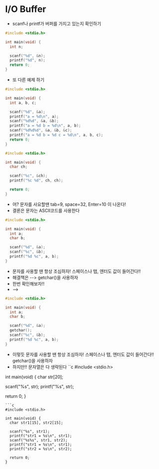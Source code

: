 # I/O Buffer
* scanf나 printf가 버퍼를 가지고 있는지 확인하기
```c
#include <stdio.h>

int main(void) {
  int n;

  scanf("%d", &n);
  printf("%d", n);
  return 0;
}
```
* 또 다른 예제 하기
```c
#include <stdio.h>

int main(void) {
  int a, b, c;

  scanf("%d", &a);
  printf("a = %d\n", a);
  scanf("%d%d", &a, &b);
  printf("a = %d b = %d\n", a, b);
  scanf("%d%d%d", &a, &b, &c);
  printf("a = %d b = %d c = %d\n", a, b, c);
  return 0;
}
```
```c
#include <stdio.h>

int main(void) {
  char ch;

  scanf("%c", &ch);
  printf("%c %d", ch, ch);

  return 0;
}
```
* 어? 문자를 사요할땐 tab=9, space=32, Enter=10 이 나온다!  
* 결론은 문자는 ASCII코드를 사용한다
```c
#include <stdio.h>

int main(void) {
  int a;
  char b;

  scanf("%d", &a);
  scanf("%c", &b);
  printf("%d %c", a, b);
}
```
* 문자를 사용할 땐 항상 조심하자! 스페이스나 탭, 엔터도 값이 들어간다!!  
* 해결책은 --> getchar()을 사용하자  
* 한번 확인해보자!! 
* -->
```c
#include <stdio.h>

int main(void) {
  int a;
  char b;

  scanf("%d", &a);
  getchar();
  scanf("%c", &b);
  printf("%d %c", a, b);
}
```
* 이렇듯 문자를 사용할 땐 항상 조심하자! 스페이스나 탭, 엔터도 값이 들어간다!!  getchar()을 사용하자  
* 하지만!! 문자열은 다 생략된다
``c
#include <stdio.h>

int main(void) {
  char str[20];

  scanf("%s", str);
  printf("%s", str);

  return 0;
}
```
```c
#include <stdio.h>

int main(void) {
  char str1[15], str2[15];

  scanf("%s", str1);
  printf("str1 = %s\n", str1);
  scanf("%s%s", str1, str2);
  printf("str1 = %s\n", str1);
  printf("str2 = %s\n", str2);

  return 0;
}
```
